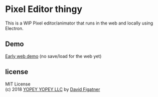 # Pixel Editor thingy

This is a WIP Pixel editor/animator that runs in the web and locally using Electron. 

## Demo

[Early web demo](https://davidfig.github.io/pixel-editor/) (no save/load for the web yet)


## license  
MIT License  
(c) 2018 [YOPEY YOPEY LLC](https://yopeyopey.com/) by [David Figatner](https://twitter.com/yopey_yopey/)
